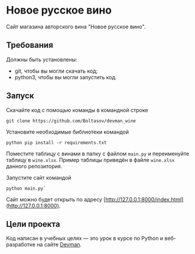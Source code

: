 # Новое русское вино

Сайт магазина авторского вина "Новое русское вино".

## Требования
Должны быть установлены:
- git, чтобы вы могли скачать код; 
- python3, чтобы вы могли запустить код. 

## Запуск

Скачайте код с помощью команды в командной строке
```
git clone https://github.com/Boltasov/devman_wine
```
Установите необходимые библиотеки командой
```
python pip install -r requirements.txt
```
Поместите таблицу с винами в папку с файлом `main.py` и переименуйте таблицу в `wine.xlsx`. Пример таблицы приведён в файле `wine.xlsx` данного репозитория.

Запустите сайт командой 
```
python main.py`
``` 
Cайт можно будет открыть по адресу [http://127.0.0.1:8000/index.html](http://127.0.0.1:8000).

## Цели проекта

Код написан в учебных целях — это урок в курсе по Python и веб-разработке на сайте [Devman](https://dvmn.org).
